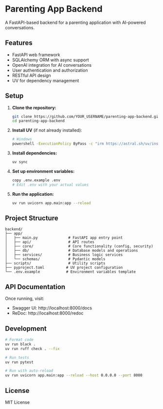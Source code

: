 # Parenting App Backend

A FastAPI-based backend for a parenting application with AI-powered conversations.

## Features

- FastAPI web framework
- SQLAlchemy ORM with async support
- OpenAI integration for AI conversations
- User authentication and authorization
- RESTful API design
- UV for dependency management

## Setup

1. **Clone the repository:**

   ```bash
   git clone https://github.com/YOUR_USERNAME/parenting-app-backend.git
   cd parenting-app-backend
   ```

2. **Install UV** (if not already installed):

   ```bash
   # Windows
   powershell -ExecutionPolicy ByPass -c "irm https://astral.sh/uv/install.ps1 | iex"
   ```

3. **Install dependencies:**

   ```bash
   uv sync
   ```

4. **Set up environment variables:**

   ```bash
   copy .env.example .env
   # Edit .env with your actual values
   ```

5. **Run the application:**
   ```bash
   uv run uvicorn app.main:app --reload
   ```

## Project Structure

```
backend/
├── app/
│   ├── main.py              # FastAPI app entry point
│   ├── api/                 # API routes
│   ├── core/                # Core functionality (config, security)
│   ├── db/                  # Database models and operations
│   ├── services/            # Business logic services
│   └── schemas/             # Pydantic models
├── scripts/                 # Utility scripts
├── pyproject.toml          # UV project configuration
└── .env.example            # Environment variables template
```

## API Documentation

Once running, visit:

- Swagger UI: http://localhost:8000/docs
- ReDoc: http://localhost:8000/redoc

## Development

```bash
# Format code
uv run black .
uv run ruff check . --fix

# Run tests
uv run pytest

# Run with auto-reload
uv run uvicorn app.main:app --reload --host 0.0.0.0 --port 8000
```

## License

MIT License
